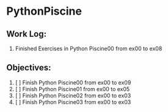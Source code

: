 # PythonPiscine

## Work Log:
1. Finished Exercises in Python Piscine00 from ex00 to ex08

## Objectives:
1. [ ] Finish Python Piscine00 from ex00 to ex09
2. [ ] Finish Python Piscine01 from ex00 to ex05
2. [ ] Finish Python Piscine02 from ex00 to ex03
2. [ ] Finish Python Piscine03 from ex00 to ex03